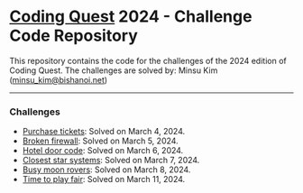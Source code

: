 # [Coding Quest](https://codingquest.io) 2024 - Challenge Code Repository

This repository contains the code for the challenges of the 2024 edition of Coding Quest.
The challenges are solved by: Minsu Kim ([minsu_kim@bishanoi.net](mailto:minsu_kim@bishanoi.net))

---

### Challenges

- [Purchase tickets](./src/01.ts): Solved on March 4, 2024.
- [Broken firewall](./src/02.ts): Solved on March 5, 2024.
- [Hotel door code](./src/03.ts): Solved on March 6, 2024.
- [Closest star systems](./src/04.ts): Solved on March 7, 2024.
- [Busy moon rovers](./src/05.ts): Solved on March 8, 2024.
- [Time to play fair](./src/06.ts): Solved on March 11, 2024.
<!--
- [](./src/07.ts): Solved on March 12, 2024.
- [](./src/08.ts): Solved on March 13, 2024.
- [](./src/09.ts): Solved on March 14, 2024.
- [](./src/10.ts): Solved on March 15, 2024.
  -->
